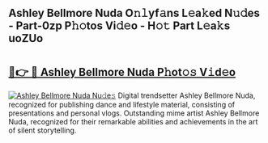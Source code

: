 ## Ashley Bellmore Nuda O𝚗𝚕yf𝚊ns L𝚎a𝚔ed N𝚞𝚍es - Part-0zp P𝚑𝚘tos Vi𝚍𝚎o - H𝚘𝚝 Part L𝚎a𝚔s uoZUo

# <h2><a href="http://kfa9a3f.oniu.top/?m=Ashley+Bellmore+Nuda">🔗👉 🔴 Ashley Bellmore Nuda P𝚑ot𝚘𝚜 V𝚒d𝚎o</a></h2>

[![Ashley Bellmore Nuda Nu𝚍e𝚜](https://i.imgur.com/0qMVB7G.gif)](http://kfa9a3f.oniu.top/?m=Ashley+Bellmore+Nuda)
Digital trendsetter Ashley Bellmore Nuda, recognized for publishing dance and lifestyle material, consisting of presentations and personal vlogs. Outstanding mime artist Ashley Bellmore Nuda, recognized for their remarkable abilities and achievements in the art of silent storytelling.  
